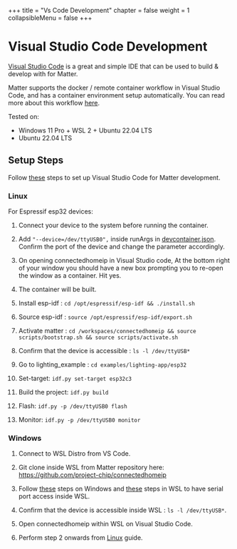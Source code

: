 +++
title = "Vs Code Development"
chapter = false
weight = 1
collapsibleMenu = false
+++

# Visual Studio Code Development

[Visual Studio Code](https://code.visualstudio.com/) is a great and simple IDE
that can be used to build & develop with for Matter.

Matter supports the docker / remote container workflow in Visual Studio Code,
and has a container environment setup automatically. You can read more about
this workflow [here](https://code.visualstudio.com/docs/remote/containers).

Tested on:

-   Windows 11 Pro + WSL 2 + Ubuntu 22.04 LTS
-   Ubuntu 22.04 LTS

## Setup Steps

Follow
[these](https://github.com/project-chip/connectedhomeip/edit/master/docs/VSCODE_DEVELOPMENT.md)
steps to set up Visual Studio Code for Matter development.

### Linux <a name="linux">

For Espressif esp32 devices:

1. Connect your device to the system before running the container.

1. Add `"--device=/dev/ttyUSB0",` inside runArgs in
   [devcontainer.json](../../../.devcontainer/devcontainer.json). Confirm the
   port of the device and change the parameter accordingly.

1. On opening connectedhomeip in Visual Studio code, At the bottom right of your
   window you should have a new box prompting you to re-open the window as a
   container. Hit yes.

1. The container will be built.

1. Install esp-idf : `cd /opt/espressif/esp-idf && ./install.sh`

1. Source esp-idf : `source /opt/espressif/esp-idf/export.sh`

1. Activate matter :
   `cd /workspaces/connectedhomeip && source scripts/bootstrap.sh && source scripts/activate.sh`

1. Confirm that the device is accessible : `ls -l /dev/ttyUSB*`

1. Go to lighting_example : `cd examples/lighting-app/esp32`

1. Set-target: `idf.py set-target esp32c3`

1. Build the project: `idf.py build`

1. Flash: `idf.py -p /dev/ttyUSB0 flash`

1. Monitor: `idf.py -p /dev/ttyUSB0 monitor`

### Windows

1. Connect to WSL Distro from VS Code.

1. Git clone inside WSL from Matter repository here:
   <https://github.com/project-chip/connectedhomeip>

1. Follow [these](https://github.com/dorssel/usbipd-win) steps on Windows and
   [these](https://github.com/espressif/vscode-esp-idf-extension/blob/master/docs/WSL.md#usbipd)
   steps in WSL to have serial port access inside WSL.

1. Confirm that the device is accessible inside WSL : `ls -l /dev/ttyUSB*`.

1. Open connectedhomeip within WSL on Visual Studio Code.

1. Perform step 2 onwards from [Linux](#linux) guide.
